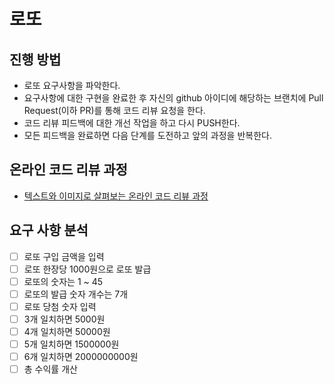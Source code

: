 # 로또
## 진행 방법
* 로또 요구사항을 파악한다.
* 요구사항에 대한 구현을 완료한 후 자신의 github 아이디에 해당하는 브랜치에 Pull Request(이하 PR)를 통해 코드 리뷰 요청을 한다.
* 코드 리뷰 피드백에 대한 개선 작업을 하고 다시 PUSH한다.
* 모든 피드백을 완료하면 다음 단계를 도전하고 앞의 과정을 반복한다.

## 온라인 코드 리뷰 과정
* [텍스트와 이미지로 살펴보는 온라인 코드 리뷰 과정](https://github.com/next-step/nextstep-docs/tree/master/codereview)

## 요구 사항 분석
- [ ] 로또 구입 금액을 입력
- [ ] 로또 한장당 1000원으로 로또 발급
- [ ] 로또의 숫자는 1 ~ 45
- [ ] 로또의 발급 숫자 개수는 7개
- [ ] 로또 당첨 숫자 입력
- [ ] 3개 일치하면 5000원
- [ ] 4개 일치하면 50000원
- [ ] 5개 일치하면 1500000원
- [ ] 6개 일치하면 2000000000원
- [ ] 총 수익률 개산